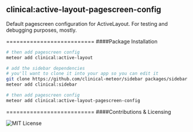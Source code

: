 ## clinical:active-layout-pagescreen-config

Default pagescreen configuration for ActiveLayout. For testing and debugging purposes, mostly.


==========================
####Package Installation  

````bash
# then add pagescreen config
meteor add clinical:active-layout

# add the sidebar dependencies
# you'll want to clone it into your app so you can edit it
git clone https://github.com/clinical-meteor/sidebar packages/sidebar
meteor add clinical:sidebar

# then add pagescreen config
meteor add clinical:active-layout-pagescreen-config
````

==========================
####Contributions & Licensing  

![MIT License](https://img.shields.io/badge/license-MIT-blue.svg)
